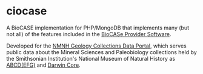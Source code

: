 ciocase
=======

A BioCASE implementation for PHP/MongoDB that implements many (but not
all) of the features included in the [BioCASe Provider Software].

Developed for the [NMNH Geology Collections Data Portal], which serves public
data about the Mineral Sciences and Paleobiology collections held by the
Smithsonian Institution's National Museum of Natural History as [ABCD(EFG)]
and [Darwin Core].

[ABCD(EFG)]: http://www.bgbm.org/TDWG/CODATA/Schema/default.htm
[BioCASe Provider Software]: http://www.biocase.org/products/provider_software/
[Darwin Core]: http://rs.tdwg.org/dwc/
[NMNH Geology Collections Data Portal]: https://geogallery.si.edu/portal
